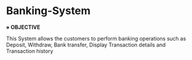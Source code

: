 # Banking-System

⁍ **OBJECTIVE**

This System allows the customers to perform banking operations such as Deposit, Withdraw, Bank transfer, Display Transaction details and Transaction history

